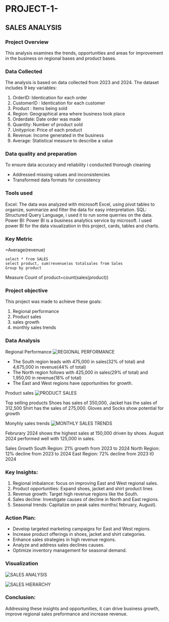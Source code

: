 # PROJECT-1-
## SALES ANALYSIS
### Project Overview

This analysis examines the trends, opportunities and areas for improvement in the business on regional bases and product bases.

### Data Collected 

The analysis is based on data collected from 2023 and 2024.
The dataset includes 9 key variables:
1. OrderID: Identication for each order
2. CustomerID : Identication for each customer
3. Product : Items being sold
4. Region: Geographical area where business took place
5. Orderdate: Date order was made
6. Quantity: Number of product sold
7. Unityprice: Price of each product
8. Revenue: Income generated in the business
9. Average: Statistical measure to describe a value

### Data quality and preparation

To ensure data accuracy and reliability i conducted thorough cleaning
- Addressed missing values and inconsistencies
- Transformed data formats for consistency

### Tools used

Excel:
The data was analyzed with microsoft Excel, using pivot tables to organize, summarize and filter the data for easy interpretation.
SQL:
Structured Query Language, i used it to run some querries on the data.
Power BI:
Power BI is a business analytics service by microsoft.
I used power BI for the data visualization in this project, cards, tables and charts.

### Key Metric
=Average(revenue) 
```
select * from SALES
select product, sum(revenue)as totalsales from Sales
Group by product
```
Measure 
Count of product=count(sales(product))

### Project objective

This project was made to achieve these goals:
1. Regional performance
2. Product sales
3. sales growth
4. monthly sales trends

### Data Analysis
Regional Performance
![REGIONAL PERFORMANCE](https://github.com/user-attachments/assets/8b0f1463-d991-4c62-a837-a824f1cd91b0)


- The South region leads with 475,000 in sales(32% of total) and 4,675,000 in revenue(44% of total)
- The North region follows with 425,000 in sales(29% of total) and 1,950,00 in revenue(18% of total)
- The East and West regions have opportunities for growth.

Product sales
![PRODUCT SALES](https://github.com/user-attachments/assets/dcb92849-62ae-4572-afee-1d6172632df6)


Top selling products
Shoes has sales of 350,000, 
Jacket has the sales of 312,500
Shirt has the sales of 275,000.
Gloves and Socks show potential for growth

Monyhly sales trends
![MONTHLY SALES TRENDS](https://github.com/user-attachments/assets/af350e37-a870-428e-84da-d7a2be16bdac)


Februrary 2024 shows the highest sales at 150,000 driven by shoes.
August 2024 performed well with 125,000 in sales.

Sales Growth
South Region: 21% growth from 2023 to 2024
North Region: 12% decline from 2023 to 2024
East Region: 72% decline from 2023 t0 2024

### Key Insights:

1. Regional imbalance: focus on improving East and West regional sales.
2. Product opportunities: Expand shoes, jacket and shirt product lines
3. Revenue growth: Target high revenue regions like the South.
4. Sales decline: Investigate causes of decline in North and East regions.
5. Seasonal trends: Capitalize on peak sales months( february, August).

### Action Plan:

- Develop targeted marketing campaigns for East and West regions.
- Increase product offerings in shoes, jacket and shirt categories.
- Enhance sales strategies in high revenue regions.
- Analyze and address sales declines causes.
- Optimize inventory management for seasonal demand.

### Visualization
![SALES ANALYSIS](https://github.com/user-attachments/assets/f61974ca-0e91-4701-ad1f-e471f67986fd)

![SALES HIERARCHY](https://github.com/user-attachments/assets/68acd0f4-1640-49fa-9568-85f9bb878bbb)

### Conclusion:

Addressing these insights and opportunities, it can drive business growth,
improve regional sales preformance and increase revenue.






















